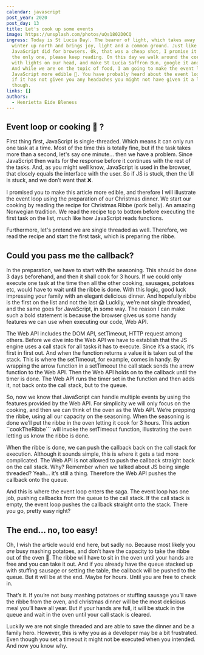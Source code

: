 ```yaml
---
calendar: javascript
post_year: 2020
post_day: 13
title: Let's cook up some events
image: https://unsplash.com/photos/uQs1802D0CQ
ingress: Today is St Lucia Day🕯. The bearer of light, which takes away the dark
  winter up north and brings joy, light and a common ground. Just like
  JavaScript did for browsers. Ok, that was a cheap shot, I promise it will be
  the only one, please keep reading. On this day we walk around the corridors
  with lights on our head, and make St Lucia Saffron Bun, google it and enjoy.
  And while we are on the topic of food, I am going to make the event loop in
  JavaScript more edible 🍔. You have probably heard about the event loop, but
  if it has not given you any headaches you might not have given it a lot of
  though.
links: []
authors:
  - Henrietta Eide Bleness
---
```

## Event loop or cooking 🤔 ? 

First thing first, JavaScript is single-threaded. Which means it can only run one task at a time. Most of the time this is totally fine, but if the task takes more than a second, let's say one minute... then we have a problem. Since JavaScript then waits for the response before it continues with the rest of the tasks. And, as you might well know, JavaScript is used in the browser, that closely equals the interface with the user. So if JS is stuck, then the UI is stuck, and we don’t want that ❌. 


I promised you to make this article more edible, and therefore I will illustrate the event loop using the preparation of our Christmas dinner. We start our cooking by reading the recipe for Christmas Ribbe (pork belly). An amazing Norwegian tradition. We read the recipe top to bottom before executing the first task on the list, much like how JavaScript reads functions. 

Furthermore, let's pretend we are single threaded as well. Therefore, we read the recipe and start the first task, which is preparing the ribbe.


## Could you pass me the callback?

In the preparation, we have to start with the seasoning. This should be done 3 days beforehand, and then it shall cook for 3 hours. If we could only execute one task at the time then all the other cooking, sausages, potatoes etc, would have to wait until the ribbe is done. With this logic, good luck impressing your family with an elegant delicious dinner. And hopefully ribbe is the first on the list and not the last 😱 Luckily, we’re not single threaded, and the same goes for JavaScript, in some way. The reason I can make such a bold statement is because the browser gives us some handy features we can use when executing our code, Web API. 


The Web API includes the DOM API, setTimeout, HTTP request among others. Before we dive into the Web API we have to establish that the JS engine uses a call stack for all tasks it has to execute. Since it’s a stack, it’s first in first out. And when the function returns a value it is taken out of the stack. This is where the setTimeout, for example, comes in handy. By wrapping the arrow function in a setTimeout the call stack sends the arrow function to the Web API. Then the Web API holds on to the callback until the timer is done. The Web API runs the timer set in the function and then adds it, not back onto the call stack, but to the queue.


So, now we know that JavaScript can handle multiple events by using the features provided by the Web API. For simplicity we will only focus on the cooking, and then we can think of the oven as the Web API. We’re prepping the ribbe, using all our capacity on the seasoning. When the seasoning is done we’ll put the ribbe in the oven letting it cook for 3 hours. This action ``cookTheRibbe``` will invoke the setTimeout function, illustrating the oven letting us know the ribbe is done. 


When the ribbe is done, we can push the callback back on the call stack for execution. Although it sounds simple, this is where it gets a tad more complicated. The Web API is not allowed to push the callback straight back on the call stack. Why? Remember when we talked about JS being single threaded? Yeah... it’s still a thing. Therefore the Web API pushes the callback onto the queue. 

And this is where the event loop enters the saga. The event loop has one job, pushing callbacks from the queue to the call stack. If the call stack is empty, the event loop pushes the callback straight onto the stack. There you go, pretty easy right? 

## The end... no, too easy!

Oh, I wish the article would end here, but sadly no. Because most likely you _are_ busy mashing potatoes, and don’t have the capacity to take the ribbe out of the oven 😬. The ribbe will have to sit in the oven until your hands are free and you can take it out. And if you already have the queue stacked up with stuffing sausage or setting the table, the callback will be pushed to the queue. But it will be at the end. Maybe for hours. Until you are free to check in. 

That’s it. If you’re not busy mashing potatoes or stuffing sausage you’ll save the ribbe from the oven, and christmas dinner will be the most delicious meal you’ll have all year. But if your hands are full, it will be stuck in the queue and wait in the oven until your call stack is cleared.

Luckily we are not single threaded and are able to save the dinner and be a family hero. However, this is why you as a developer may be a bit frustrated. Even though you set a timeout it might not be executed when you intended. And now you know why.